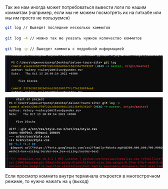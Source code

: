 
Так же нам иногда может потребоваться вывести логи по нашим коммитам (например, если мы не можем посмотреть их на гитхабе или мы им просто не пользуемся)

```bash 
git log // Выведет последние несколько коммитов

git log -4 // можно так же указать нужное количество коммитов

git log -p // Выведет коммиты с подробной информацией
```

![](_png/Pasted%20image%2020221016192416.png)

![](_png/Pasted%20image%2020221016192452.png)

Если просмотр коммита внутри терминала откроется в многострочном режиме, то нужно нажать на `q` (выход)